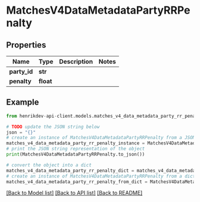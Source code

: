 # MatchesV4DataMetadataPartyRRPenalty


## Properties

Name | Type | Description | Notes
------------ | ------------- | ------------- | -------------
**party_id** | **str** |  | 
**penalty** | **float** |  | 

## Example

```python
from henrikdev-api-client.models.matches_v4_data_metadata_party_rr_penalty import MatchesV4DataMetadataPartyRRPenalty

# TODO update the JSON string below
json = "{}"
# create an instance of MatchesV4DataMetadataPartyRRPenalty from a JSON string
matches_v4_data_metadata_party_rr_penalty_instance = MatchesV4DataMetadataPartyRRPenalty.from_json(json)
# print the JSON string representation of the object
print(MatchesV4DataMetadataPartyRRPenalty.to_json())

# convert the object into a dict
matches_v4_data_metadata_party_rr_penalty_dict = matches_v4_data_metadata_party_rr_penalty_instance.to_dict()
# create an instance of MatchesV4DataMetadataPartyRRPenalty from a dict
matches_v4_data_metadata_party_rr_penalty_from_dict = MatchesV4DataMetadataPartyRRPenalty.from_dict(matches_v4_data_metadata_party_rr_penalty_dict)
```
[[Back to Model list]](../README.md#documentation-for-models) [[Back to API list]](../README.md#documentation-for-api-endpoints) [[Back to README]](../README.md)


